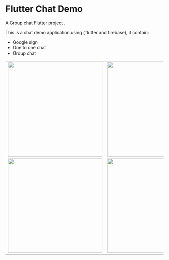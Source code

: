 # Flutter Chat Demo

A Group chat Flutter project .

This is a chat demo application using (flutter and firebase), it contain:
- Google sign 
- One to one chat
- Group chat

<table style="width:100%">

  <tr>
    <td>
      <img src="https://user-images.githubusercontent.com/44163927/73730016-c19c1e80-473e-11ea-8175-bd0ecaf99c4f.png" width="300" />
    </td>
    <td>
      <img src="https://user-images.githubusercontent.com/44163927/73730106-f314ea00-473e-11ea-83a3-ba2d3dd2e5f9.png" width="300" />
    </td>
    <td>
      <img src="https://user-images.githubusercontent.com/44163927/73732368-b9de7900-4742-11ea-9655-ff3991e1110a.png" width="300" />
    </td>
  </tr>
  
  <tr>
    <td>
      <img src="https://user-images.githubusercontent.com/44163927/73730189-0fb12200-473f-11ea-96ef-c59af66b73b1.png" width="300" />
    </td>
    <td>
      <img src="https://user-images.githubusercontent.com/44163927/73730250-28213c80-473f-11ea-8c78-11a3b535eddb.png" width="300" />
    </td>
    <td>
      <img src="https://user-images.githubusercontent.com/44163927/73732936-bac3da80-4743-11ea-82da-3f68bfb922b9.png" width="300" />
    </td>
  </tr>
 
</table>
